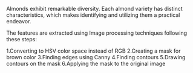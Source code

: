 Almonds exhibit remarkable diversity. Each almond variety has distinct characteristics, which makes identifying and utilizing them a practical endeavor.

The features are extracted using Image processing techniques following these steps:

1.Converting to HSV color space instead of RGB
2.Creating a mask for brown color
3.Finding edges using Canny
4.Finding contours
5.Drawing contours on the mask
6.Applying the mask to the original image
